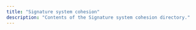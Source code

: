 ```yaml
---
title: "Signature system cohesion"
description: "Contents of the Signature system cohesion directory."
---
```

